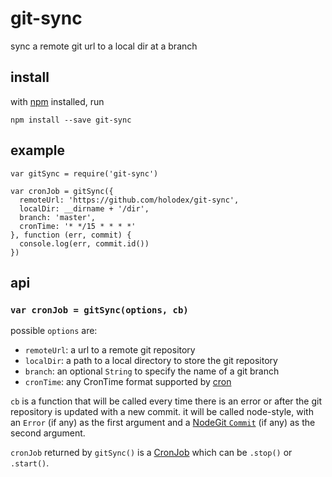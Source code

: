 # git-sync

sync a remote git url to a local dir at a branch

## install

with [npm](https://npmjs.org) installed, run

```
npm install --save git-sync
```

## example

```
var gitSync = require('git-sync')

var cronJob = gitSync({
  remoteUrl: 'https://github.com/holodex/git-sync',
  localDir: __dirname + '/dir',
  branch: 'master',
  cronTime: '* */15 * * * *'
}, function (err, commit) {
  console.log(err, commit.id())
})
```

## api

### `var cronJob = gitSync(options, cb)`

possible `options` are:

- `remoteUrl`: a url to a remote git repository
- `localDir`: a path to a local directory to store the git repository
- `branch`: an optional `String` to specify the name of a git branch
- `cronTime`: any CronTime format supported by [cron](https://www.npmjs.com/package/cron)

`cb` is a function that will be called every time there is an error or after the git repository is updated with a new commit. it will be called node-style, with an `Error` (if any) as the first argument and a [NodeGit `Commit`](http://www.nodegit.org/api/commit/) (if any) as the second argument.

`cronJob` returned by `gitSync()` is a [CronJob](https://www.npmjs.com/package/cron) which can be `.stop()` or `.start()`.
